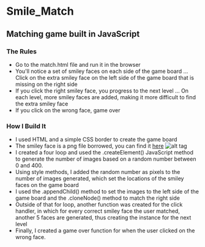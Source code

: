 # Smile_Match
## Matching game built in JavaScript

### The Rules
+ Go to the match.html file and run it in the browser
+ You'll notice a set of smiley faces on each side of the game board
... Click on the extra smiley face on the left side of the game board that is missing on the right side
+ If you click the right smiley face, you progress to the next level
... On each level, more smiley faces are added, making it more difficult to find the extra smiley face
+ If you click on the wrong face, game over


### How I Build It
+ I used HTML and a simple CSS border to create the game board
+ The smiley face is a png file borrowed, you can find it [here](http://home.cse.ust.hk/~rossiter/mooc/matching_game/smile.png) 
![alt tag](http://home.cse.ust.hk/~rossiter/mooc/matching_game/smile.png)
+ I created a four loop and used the .createElement() JavaScript method to generate the number of images based on a random number between 0 and 400.
+ Using style methods, I added the random number as pixels to the number of images generated, which set the locations of the smiley faces on the game board
+ I used the .appendChild() method to set the images to the left side of the game board and the .cloneNode() method to match the right side
+ Outside of that for loop, another function was created for the click handler, in which for every correct smiley face the user matched, another 5 faces are generated, thus creating the instance for the next level
+ Finally, I created a game over function for when the user clicked on the wrong face.




